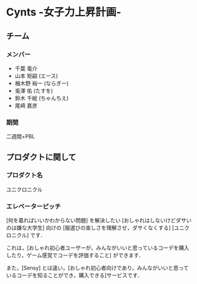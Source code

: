 # Cynts -女子力上昇計画-

## チーム

### メンバー

* 千葉 竜介　            
* 山本 矩嗣 (エース)
* 楢木野 裕一 (ならぎー)
* 兎澤 佑 (たすを)
* 鈴木 千絵 (ちゃんちえ)
* 尾崎 嘉彦

### 期間

二週間+PBL

## プロダクトに関して

### プロダクト名

ユニクロニクル

### エレベーターピッチ

[何を着ればいいかわからない問題] を解決したい [おしゃれはしないけどダサいのは嫌な大学生] 向けの [服選びの楽しさを理解させ，ダサくなくする] [ユニクロニクル] です．

これは，[おしゃれ初心者ユーザーが，みんながいいと思っているコーデを購入したり，ゲーム感覚でコーデを評価すること] ができます．

また，[Sensy] とは違い，[おしゃれ初心者向けであり，みんながいいと思っているコーデを知ることができ，購入できる]サービスです．
